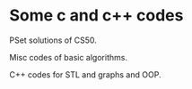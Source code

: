 Some c and c++ codes
======

PSet solutions of CS50.

Misc codes of basic algorithms.

C++ codes for STL and graphs and OOP.
